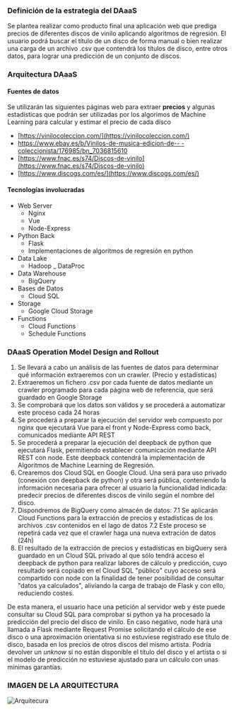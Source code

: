 ### Definición de la estrategia del DAaaS

Se plantea realizar como producto final una aplicación web que prediga precios de diferentes discos de vinilo aplicando algoritmos de regresión. El usuario podrá buscar el título de un disco de forma manual o bien realizar una carga de un archivo .csv que contendrá los títulos de disco, entre otros datos, para lograr una predicción de un conjunto de discos.

### Arquitectura DAaaS
#### Fuentes de datos
Se utilizarán las siguientes páginas web para extraer **precios** y algunas estadísticas que podrán ser utilizadas por los algorimos de Machine Learning para calcular y estimar el precio de cada disco

- [https://vinilocoleccion.com/](https://vinilocoleccion.com/)
- [https://www.ebay.es/b/Vinilos-de-musica-edicion-de-- -coleccionista/176985/bn_7036815610](https://www.ebay.es/b/Vinilos-de-musica-edicion-de-coleccionista/176985/bn_7036815610)
- [https://www.fnac.es/s74/Discos-de-vinilo](https://www.fnac.es/s74/Discos-de-vinilo)
- [https://www.discogs.com/es/](https://www.discogs.com/es/)

#### Tecnologías involucradas

- Web Server
	- Nginx
	- Vue
	- Node-Express
- Python Back
	- Flask
	- Implementaciones de algoritmos de regresión en python
- Data Lake
	- Hadoop _ DataProc
- Data Warehouse
	- BigQuery
- Bases de Datos
	- Cloud SQL
- Storage
	- Google Cloud Storage
- Functions
	- Cloud Functions
	- Schedule Functions

### DAaaS Operation Model Design and Rollout

1. Se llevará a cabo un análisis de las fuentes de datos para determinar qué información extraeremos con un crawler. (Precio y estadísticas)
2. Extraeremos un fichero .csv por cada fuente de datos mediante un crawler programado para cada página web de referencia, que será guardado en Google Storage
3. Se comprobará que los datos son válidos y se procederá a automatizar este proceso cada 24 horas
4. Se procederá a preparar la ejecución del servidor web compuesto por nginx que ejecutará Vue para el front y Node-Express como back, comunicados mediante API REST
5. Se procederá a preparar la ejecución del deepback de python que ejecutará Flask, permitiendo establecer comunicación mediante API REST con node. Este deepback contendrá la implementación de Algoritmos de Machine Learning de Regresión.
6. Crearemos dos Cloud SQL en Google Cloud. Una será para uso privado (conexión con deepback de python) y otra será pública, conteniendo la información necesaria para ofrecer al usuario la funcionalidad indicada: predecir precios de diferentes discos de vinilo según el nombre del disco.
7. Dispondremos de BigQuery como almacén de datos:
	7.1 Se aplicarán Cloud Functions para la extracción de precios y estadísticas de los archivos .csv contenidos en el lago de datos
	7.2 Este proceso se repetirá cada vez que el crawler haga una nueva extración de datos (24h)
8. El resultado de la extracción de precios y estadísticas en bigQuery será guardado en un Cloud SQL privado al que sólo tendrá acceso el deepback de python para realizar labores de cálculo y predicción, cuyo resultado será copiado en el Cloud SQL "público" cuyo acceso será compartido con node con la finalidad de tener posibilidad de consultar "datos ya calculados", aliviando la carga de trabajo de Flask y con ello, reduciendo costes.

De esta manera, el usuario hace una petición al servidor web y éste puede consultar su Cloud SQL para comprobar si python ya ha procesado la predicción del precio del disco de vinilo. En caso negativo, node hará una llamada a Flask mediante Request Promise solicitando el cálculo de ese disco o una aproximación orientativa si no estuviese registrado ese título de disco, basada en los precios de otros discos del mismo artista. Podría devolver un *unknow* si no están disponible el título del disco y el artista o si el modelo de predicción no estuviese ajustado para un cálculo con unas mínimas garantías.

### IMAGEN DE LA ARQUITECTURA

![Arquitecura](url.jpeg)